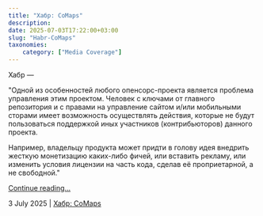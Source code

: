 ```yaml
---
title: "Хабр: CoMaps"
description: 
date: 2025-07-03T17:22:00+03:00
slug: "Habr-CoMaps"
taxonomies:
    category: ["Media Coverage"]
---
```


Хабр —
 
 
"Одной из особенностей любого опенсорс-проекта является проблема управления этим проектом. Человек с ключами от главного репозитория и с правами на управление сайтом и/или мобильными сторами имеет возможность осуществлять действия, которые не будут пользоваться поддержкой иных участников (контрибьюторов) данного проекта.

Например, владельцу продукта может придти в голову идея внедрить жесткую монетизацию каких-либо фичей, или вставить рекламу, или изменить условия лицензии на часть кода, сделав её проприетарной, а не свободной."


[Continue reading...](https://habr.com/ru/posts/924766/)

3 July 2025 | [Хабр: CoMaps](https://habr.com/ru/posts/924766/)